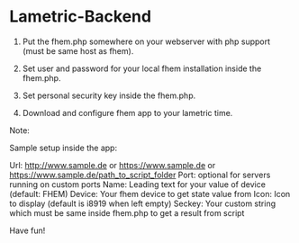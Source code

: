 # Lametric-Backend

1) Put the fhem.php somewhere on your webserver with php support (must be same host as fhem).

2) Set user and password for your local fhem installation inside the fhem.php.

3) Set personal security key inside the fhem.php.

4) Download and configure fhem app to your lametric time.

Note:

Sample setup inside the app:

Url:	http://www.sample.de or https://www.sample.de or https://www.sample.de/path_to_script_folder
Port:	optional for servers running on custom ports
Name:	Leading text for your value of device (default: FHEM)
Device:	Your fhem device to get state value from
Icon:	Icon to display (default is i8919 when left empty)
Seckey:	Your custom string which must be same inside fhem.php to get a result from script

Have fun!

